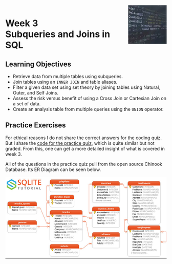 <a href="../">
  <img src="/img/SQL_for_Data_Science_logo.avif" width="120" align="right">
</a>

# Week 3 <br> Subqueries and Joins in SQL

## Learning Objectives
- Retrieve data from multiple tables using subqueries.
- Join tables using an `INNER JOIN` and table aliases.
- Filter a given data set using set theory by joining tables using Natural, Outer, and Self Joins.
- Assess the risk versus benefit of using a Cross Join or Cartesian Join on a set of data.
- Create an analysis table from multiple queries using the `UNION` operator.

## Practice Exercises

For ethical reasons I do not share the correct answers for the coding quiz. But I share the [code for the practice quiz](./exercise.sql), which is quite similar but not graded. From this, one can get a more detailed insight of what is covered in week 3. 

All of the questions in the practice quiz pull from the open source Chinook Database. Its ER Diagram can be seen below. 

![ER Diagram of the Chinook Database](../img/Chinook%20Database.png)

